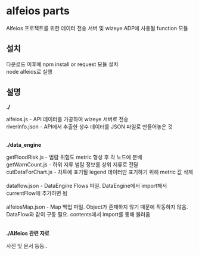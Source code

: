 # alfeios parts
Alfeios 프로젝트를 위한 데이터 전송 서버 및 wizeye ADP에 사용될 function 모듈

## 설치
다운로드 이후에 npm install or request 모듈 설치<br>
node alfeios로 실행

## 설명


**./**

alfeios.js - API 데이터를 가공하여 wizeye 서버로 전송<br>
riverInfo.json - API에서 추출한 상수 데이터를 JSON 파일로 만들어놓은 것<br><br>

**./data_engine**

getFloodRisk.js - 범람 위험도 metric 형성 후 각 노드에 분배</br>
getWarnCount.js - 하위 지류 범람 정보를 상위 지류로 전달<br>
cutDataForChart.js - 차트에 표기될 legend 데이터만 표기하기 위해 metric 값 삭제<br><br>
dataflow.json - DataEngine Flows 파일. DataEngine에서 import해서 currentFlow에 추가하면 됨<br><br>
alfeiosMap.json - Map 백업 파일. Object가 존재하지 않기 때문에 작동하지 않음. DataFlow와 같이 구동 필요. contents에서 import를 통해 불러옴<br><br>

**./Alfeios 관련 자료**

사진 및 문서 등등..<br>


